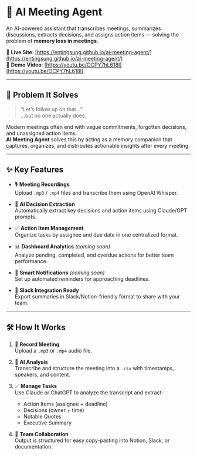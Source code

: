 # 🤖 AI Meeting Agent

An AI-powered assistant that transcribes meetings, summarizes discussions, extracts decisions, and assigns action items — solving the problem of **memory loss in meetings**.

🔗 **Live Site**: [https://entingsung.github.io/ai-meeting-agent/](https://entingsung.github.io/ai-meeting-agent/)  
🎥 **Demo Video**: [https://youtu.be/OCPY7hL618I](https://youtu.be/OCPY7hL618I)

---

## 🧩 Problem It Solves

> “Let’s follow up on that...”  
> ...but no one actually does.

Modern meetings often end with vague commitments, forgotten decisions, and unassigned action items.  
**AI Meeting Agent** solves this by acting as a memory companion that captures, organizes, and distributes actionable insights after every meeting.

---

## ✨ Key Features

- 🎙️ **Meeting Recordings**  
  Upload `.mp3` / `.mp4` files and transcribe them using OpenAI Whisper.

- 🧠 **AI Decision Extraction**  
  Automatically extract key decisions and action items using Claude/GPT prompts.

- ✅ **Action Item Management**  
  Organize tasks by assignee and due date in one centralized format.

- 📊 **Dashboard Analytics** *(coming soon)*  
  Analyze pending, completed, and overdue actions for better team performance.

- 🔔 **Smart Notifications** *(coming soon)*  
  Set up automated reminders for approaching deadlines.

- 💬 **Slack Integration Ready**  
  Export summaries in Slack/Notion-friendly format to share with your team.

---

## 🛠️ How It Works

1. 🔴 **Record Meeting**  
   Upload a `.mp3` or `.mp4` audio file.

2. 🧠 **AI Analysis**  
   Transcribe and structure the meeting into a `.csv` with timestamps, speakers, and content.

3. ✅ **Manage Tasks**  
   Use Claude or ChatGPT to analyze the transcript and extract:
   - Action Items (assignee + deadline)  
   - Decisions (owner + time)  
   - Notable Quotes  
   - Executive Summary  

4. 💬 **Team Collaboration**  
   Output is structured for easy copy-pasting into Notion, Slack, or documentation.
